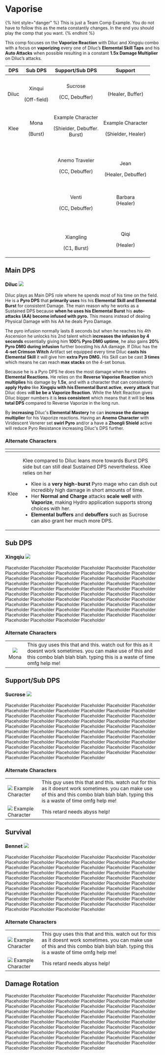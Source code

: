 # Vaporise

{% hint style="danger" %}
This is just a Team Comp Example. You do not have to follow this as the meta constantly changes. In the end you should play the comp that you want.
{% endhint %}

This comp focuses on the **Vaporize Reaction** with Diluc and Xingqiu combo with a focus on **vaporizing** every one of Diluc’s **Elemental Skill Taps** and his **Auto Attacks** when possible resulting in a constant **1.5x Damage Multiplier** on Diluc’s attacks.

<table>
  <thead>
    <tr>
      <th style="text-align:center">DPS</th>
      <th style="text-align:center">Sub DPS</th>
      <th style="text-align:center">Support/Sub DPS</th>
      <th style="text-align:center">Support</th>
    </tr>
  </thead>
  <tbody>
    <tr>
      <td style="text-align:center">
        <p>
          <img src="../../.gitbook/assets/ui_avataricon_diluc.png" alt/>
        </p>
        <p>Diluc</p>
      </td>
      <td style="text-align:center">
        <p>
          <img src="../../.gitbook/assets/ui_avataricon_xingqiu.png" alt/>
        </p>
        <p>Xinqui</p>
        <p>(Off-field)</p>
      </td>
      <td style="text-align:center">
        <p>
          <img src="../../.gitbook/assets/ui_avataricon_sucrose.png" alt/>
          <br />Sucrose</p>
        <p>(CC, Debuffer)</p>
      </td>
      <td style="text-align:center">
        <p>
          <img src="../../.gitbook/assets/ui_avataricon_bennett.png" alt/>
        </p>
        <p>(Healer, Buffer)</p>
      </td>
    </tr>
    <tr>
      <td style="text-align:center">
        <p>
          <img src="../../.gitbook/assets/ui_avataricon_klee.png" alt/>
        </p>
        <p>Klee</p>
      </td>
      <td style="text-align:center">
        <p>
          <img src="../../.gitbook/assets/ui_avataricon_mona.png" alt/>
        </p>
        <p>Mona</p>
        <p>(Burst)</p>
      </td>
      <td style="text-align:center">
        <p>
          <img src="../../.gitbook/assets/ui_avataricon_zhongli.png" alt/>
          <br />Example Character</p>
        <p>(Shielder, Debuffer.
          <br />Burst)</p>
      </td>
      <td style="text-align:center">
        <p>
          <img src="../../.gitbook/assets/ui_avataricon_diona.png" alt/>
        </p>
        <p>Example Character</p>
        <p>(Shielder, Healer)</p>
      </td>
    </tr>
    <tr>
      <td style="text-align:center"></td>
      <td style="text-align:center"></td>
      <td style="text-align:center">
        <p>
          <img src="../../.gitbook/assets/ui_avataricon_aether.png" alt/>
        </p>
        <p>Anemo Traveler</p>
        <p>(CC, Debuffer)</p>
      </td>
      <td style="text-align:center">
        <p>&#x200B;
          <img src="https://firebasestorage.googleapis.com/v0/b/gitbook-28427.appspot.com/o/assets%2F-MW6Wy1uez9Det_qarNh%2F-MXDyxY2ya_3yLfk7_sH%2F-MXDzUbcXgABZ8VPGhCG%2Fui_avataricon_jean.png?alt=media&amp;token=19ee7165-d18f-4494-b6d5-f2c564ff1a4a"
          alt/>&#x200B;</p>
        <p>Jean</p>
        <p>(Healer, Debuffer)</p>
      </td>
    </tr>
    <tr>
      <td style="text-align:center"></td>
      <td style="text-align:center"></td>
      <td style="text-align:center">
        <p>
          <img src="../../.gitbook/assets/ui_avataricon_venti.png" alt/>
        </p>
        <p>Venti</p>
        <p>(CC, Debuffer)</p>
      </td>
      <td style="text-align:center">
        <img src="../../.gitbook/assets/ui_avataricon_barbara.png" alt/>
        <br />Barbara
        <br />(Healer)</td>
    </tr>
    <tr>
      <td style="text-align:center"></td>
      <td style="text-align:center"></td>
      <td style="text-align:center">
        <p>&#x200B;&#x200B;
          <img src="https://firebasestorage.googleapis.com/v0/b/gitbook-28427.appspot.com/o/assets%2F-MW6Wy1uez9Det_qarNh%2F-MXDyxY2ya_3yLfk7_sH%2F-MXDzjHbhWi0HFRNfikc%2Fui_avataricon_xiangling.png?alt=media&amp;token=edef708d-5200-4f80-b313-2c87ce99cb5a"
          alt/>
        </p>
        <p>Xiangling</p>
        <p>(C1, Burst)</p>
      </td>
      <td style="text-align:center">
        <p>
          <img src="../../.gitbook/assets/ui_avataricon_qiqi.png" alt/>
        </p>
        <p>Qiqi</p>
        <p>(Healer)</p>
      </td>
    </tr>
  </tbody>
</table>

## Main DPS 

### Diluc ![](../../.gitbook/assets/ui_avataricon_diluc.png) 

Diluc plays as Main DPS role where he spends most of his time on the field. He is a **Pyro DPS** that **primarily uses** his his **Elemental Skill and Elemental Burst** for consistent Damage. The main reason why he works as a Sustained DPS because **when he uses his Elemental Burst** his **auto-attacks \(AA\) become infused with pyro.** This means instead of dealing Physical Damage with his AA he deals Pyro Damage. 

The pyro infusion normally lasts 8 seconds but when he reaches his 4th Ascension he unlocks his 2nd talent which **increases the infusion by 4 seconds** essentially giving him **100% Pyro DMG uptime**, he also gains **20% Pyro DMG during infusion** further boosting his AA damage. If Diluc has the **4-set Crimson Witch** Artifact set equipped every time Diluc **casts his Elemental Skill** it will give him **extra Pyro DMG.** His Skill can be cast **3 times** which means he can reach **max stacks** on the 4-set bonus.

Because he is a Pyro DPS he does the most damage when he creates **Elemental Reactions.** He relies on the **Reverse Vaporise Reaction** which **multiplies** his damage by **1.5x**, and with a character that can consistently **apply Hydro** like **Xingqiu with his Elemental Burst active**, **every attack** that Diluc does w**ill be be a Vaporize Reaction**. While the Melt Reaction gives Diluc bigger numbers it is **less consistent** which means that it will be **less total DPS** compared to Reverse Vaporize in the long run.

By **increasing** Diluc's **Elemental Mastery** he can **increase the damage multiplier** for his Vaporize reactions. Having an **Anemo Character** with Viridescent Venerer set **swirl Pyro** and/or a have a **Zhongli Shield** active will reduce Pyro Resistance increasing Diluc's DPS further.

### Alternate Characters

<table>
  <thead>
    <tr>
      <th style="text-align:center"></th>
      <th style="text-align:left"></th>
    </tr>
  </thead>
  <tbody>
    <tr>
      <td style="text-align:center">&#x200B;&#x200B;
        <img src="../../.gitbook/assets/ui_avataricon_klee.png"
        alt/>
        <br />Klee</td>
      <td style="text-align:left">
        <p></p>
        <p>Klee compared to Diluc leans more towards Burst DPS side but can still
          deal Sustained DPS nevertheless. Klee relies on her</p>
        <p></p>
        <ul>
          <li>Klee is a <b>very high-burst</b> Pyro mage who can dish out incredibly high
            damage in short amounts of time.</li>
          <li>Her <b>Normal and Charge</b> attacks <b>scale well</b> with <b>Vaporize</b>,
            making Hydro application supports strong choices with her.</li>
          <li><b>Elemental</b>  <b>buffers</b> and <b>debuffers</b> such as Sucrose can also
            grant her much more DPS.</li>
        </ul>
      </td>
    </tr>
  </tbody>
</table>

## Sub DPS

### Xingqiu ![](../../.gitbook/assets/ui_avataricon_xingqiu.png)

Placeholder Placeholder Placeholder Placeholder Placeholder Placeholder Placeholder Placeholder Placeholder Placeholder Placeholder Placeholder Placeholder Placeholder Placeholder Placeholder Placeholder Placeholder Placeholder Placeholder Placeholder Placeholder Placeholder Placeholder Placeholder Placeholder Placeholder Placeholder Placeholder Placeholder Placeholder Placeholder Placeholder Placeholder Placeholder Placeholder Placeholder Placeholder Placeholder Placeholder Placeholder Placeholder Placeholder Placeholder Placeholder Placeholder Placeholder Placeholder Placeholder Placeholder Placeholder Placeholder Placeholder Placeholder Placeholder Placeholder Placeholder Placeholder Placeholder Placeholder Placeholder Placeholder Placeholder Placeholder 

### Alternate Characters

|  |  |
| :---: | :--- |
| ​​![](../../.gitbook/assets/ui_avataricon_mona.png) Mona | This guy uses this that and this. watch out for this as it doesnt work sometimes. you can make use of this and this combo blah blah blah. typing this is a waste of time omfg help me! |

## Support/Sub DPS

### Sucrose ![](../../.gitbook/assets/ui_avataricon_sucrose.png) 

Placeholder Placeholder Placeholder Placeholder Placeholder Placeholder Placeholder Placeholder Placeholder Placeholder Placeholder Placeholder Placeholder Placeholder Placeholder Placeholder Placeholder Placeholder Placeholder Placeholder Placeholder Placeholder Placeholder Placeholder Placeholder Placeholder Placeholder Placeholder Placeholder Placeholder Placeholder Placeholder Placeholder Placeholder Placeholder Placeholder Placeholder Placeholder Placeholder Placeholder Placeholder Placeholder Placeholder Placeholder Placeholder Placeholder Placeholder Placeholder Placeholder Placeholder Placeholder Placeholder Placeholder Placeholder Placeholder Placeholder Placeholder Placeholder Placeholder Placeholder Placeholder Placeholder Placeholder Placeholder 

### Alternate Characters

|  |  |
| :--- | :--- |
| ​​![](https://firebasestorage.googleapis.com/v0/b/gitbook-28427.appspot.com/o/assets%2F-MW6Wy1uez9Det_qarNh%2F-MWRyHm4saCxH-MmKFmu%2F-MWS4pUrKAMDACt8MmDc%2Fui_avataricon_aether.png?alt=media&token=c8dd0c4b-b055-4182-90c9-13c100f5f64f) Example Character | This guy uses this that and this. watch out for this as it doesnt work sometimes. you can make use of this and this combo blah blah blah. typing this is a waste of time omfg help me! |
| ​​![](https://firebasestorage.googleapis.com/v0/b/gitbook-28427.appspot.com/o/assets%2F-MW6Wy1uez9Det_qarNh%2F-MWRyHm4saCxH-MmKFmu%2F-MWS4pUrKAMDACt8MmDc%2Fui_avataricon_aether.png?alt=media&token=c8dd0c4b-b055-4182-90c9-13c100f5f64f) Example Character | This retard needs abyss help! |

## Survival

### Bennet ![](../../.gitbook/assets/ui_avataricon_bennett.png) 

Placeholder Placeholder Placeholder Placeholder Placeholder Placeholder Placeholder Placeholder Placeholder Placeholder Placeholder Placeholder Placeholder Placeholder Placeholder Placeholder Placeholder Placeholder Placeholder Placeholder Placeholder Placeholder Placeholder Placeholder Placeholder Placeholder Placeholder Placeholder Placeholder Placeholder Placeholder Placeholder Placeholder Placeholder Placeholder Placeholder Placeholder Placeholder Placeholder Placeholder Placeholder Placeholder Placeholder Placeholder Placeholder Placeholder Placeholder Placeholder Placeholder Placeholder Placeholder Placeholder Placeholder Placeholder Placeholder Placeholder Placeholder Placeholder Placeholder Placeholder Placeholder Placeholder Placeholder Placeholder 

### Alternate Characters

|  |  |
| :--- | :--- |
| ​​![](https://firebasestorage.googleapis.com/v0/b/gitbook-28427.appspot.com/o/assets%2F-MW6Wy1uez9Det_qarNh%2F-MWRyHm4saCxH-MmKFmu%2F-MWS4pUrKAMDACt8MmDc%2Fui_avataricon_aether.png?alt=media&token=c8dd0c4b-b055-4182-90c9-13c100f5f64f) Example Character | This guy uses this that and this. watch out for this as it doesnt work sometimes. you can make use of this and this combo blah blah blah. typing this is a waste of time omfg help me! |
| ​​![](https://firebasestorage.googleapis.com/v0/b/gitbook-28427.appspot.com/o/assets%2F-MW6Wy1uez9Det_qarNh%2F-MWRyHm4saCxH-MmKFmu%2F-MWS4pUrKAMDACt8MmDc%2Fui_avataricon_aether.png?alt=media&token=c8dd0c4b-b055-4182-90c9-13c100f5f64f) Example Character | This retard needs abyss help! |

## Damage Rotation

Placeholder Placeholder Placeholder Placeholder Placeholder Placeholder Placeholder Placeholder Placeholder Placeholder Placeholder Placeholder Placeholder Placeholder Placeholder Placeholder Placeholder Placeholder Placeholder Placeholder Placeholder Placeholder Placeholder Placeholder Placeholder Placeholder Placeholder Placeholder Placeholder Placeholder Placeholder Placeholder Placeholder Placeholder Placeholder Placeholder Placeholder Placeholder Placeholder Placeholder Placeholder Placeholder Placeholder Placeholder Placeholder Placeholder Placeholder Placeholder Placeholder Placeholder Placeholder Placeholder Placeholder Placeholder Placeholder Placeholder Placeholder Placeholder Placeholder Placeholder Placeholder Placeholder Placeholder Placeholder 

